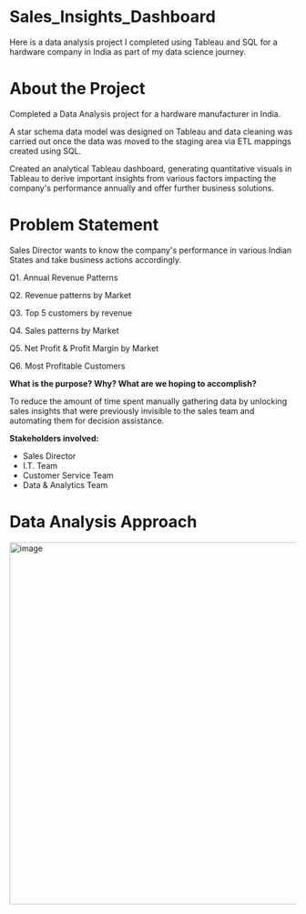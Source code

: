 # Sales_Insights_Dashboard
Here is a data analysis project I completed using Tableau and SQL for a hardware company in India as part of my data science journey.

# About the Project
Completed a Data Analysis project for a hardware manufacturer in India.

A star schema data model was designed on Tableau and data cleaning was carried out once the data was moved to the staging area via ETL mappings created using SQL.

Created an analytical Tableau dashboard, generating quantitative visuals in Tableau to derive important insights from various factors impacting the company's performance annually and offer further business solutions.

# Problem Statement
Sales Director wants to know the company's performance in various Indian States and take business actions accordingly.

Q1. Annual Revenue Patterns

Q2. Revenue patterns by Market 

Q3. Top 5 customers by revenue 

Q4. Sales patterns by Market

Q5. Net Profit & Profit Margin by Market

Q6. Most Profitable Customers

**What is the purpose? Why? What are we hoping to accomplish?**

To reduce the amount of time spent manually gathering data by unlocking sales insights that were previously invisible to the sales team and automating them for decision assistance.

**Stakeholders involved:**

- Sales Director
- I.T. Team
- Customer Service Team
- Data & Analytics Team

# Data Analysis Approach
<img width="635" alt="image" src="https://github.com/jatinsatija/Sales_Insights_Data_Analysis_using_Tableau_and_SQL/assets/44506321/40384a8e-953b-484f-96ab-0a1cb0ccc503">





